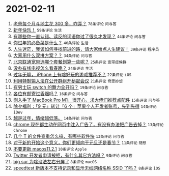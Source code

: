 # 2021-02-11

1. [老爸每个月斗地主花 300 多，咋弄？](https://www.v2ex.com/t/752903) `78条评论` `问与答`
1. [新年快乐！](https://www.v2ex.com/t/752906) `59条评论` `生活`
1. [有哪些你一直认错、读反的词语你过了很久才发现？](https://www.v2ex.com/t/752905) `44条评论` `问与答`
1. [你过年的必备菜是什么？](https://www.v2ex.com/t/752922) `40条评论` `生活`
1. [人生迷茫，我该如何寻找前进的路，请大家给点人生建议！](https://www.v2ex.com/t/752959) `39条评论` `程序员`
1. [大家用什么双拼方案？？](https://www.v2ex.com/t/752937) `34条评论` `问与答`
1. [北京联通宽带选哪个套餐划算一些呢？](https://www.v2ex.com/t/752927) `25条评论` `宽带症候群`
1. [没办有线电视怎么看春晚？](https://www.v2ex.com/t/752939) `24条评论` `生活`
1. [过年无聊， iPhone 上有啥好玩的游戏推荐不？](https://www.v2ex.com/t/752924) `22条评论` `iOS`
1. [利用特制输入法在公开群组开秘密会议](https://www.v2ex.com/t/752961) `21条评论` `奇思妙想`
1. [有男士玩 switch 的舞力全开吗？](https://www.v2ex.com/t/752919) `19条评论` `问与答`
1. [各位有邮寄过香烟吗？](https://www.v2ex.com/t/752912) `16条评论` `问与答`
1. [刚入手了 MacBook Pro M1，很开心，求大佬们推荐点配件](https://www.v2ex.com/t/752940) `15条评论` `问与答`
1. [除夕福利：「9 元」转让「6 个」苹果个人开发者账号，先到先得](https://www.v2ex.com/t/752953) `14条评论` `iDev`
1. [越是过年，情绪越低落。](https://www.v2ex.com/t/752911) `14条评论` `问与答`
1. [chrome 现在都主动在网页中注入广告了，有没有办法把广告去掉？](https://www.v2ex.com/t/752958) `13条评论` `Chrome`
1. [几个 T 的文件查重怎么搞，有哪些软件快](https://www.v2ex.com/t/752915) `13条评论` `问与答`
1. [对于新的开始这个意义，你们更倾向于元旦还是春节？](https://www.v2ex.com/t/752956) `11条评论` `随想`
1. [不要更新 macos11.2.1](https://www.v2ex.com/t/752934) `10条评论` `Apple`
1. [Twitter 开发者申请被拒，有什么其它方法吗？](https://www.v2ex.com/t/752921) `9条评论` `问与答`
1. [big sur 为啥没法左右分屏了](https://www.v2ex.com/t/752910) `8条评论` `macOS`
1. [speedtest 新版本不支持记录和显示无线网络名称 SSID 了吗？](https://www.v2ex.com/t/752902) `8条评论` `iOS`
